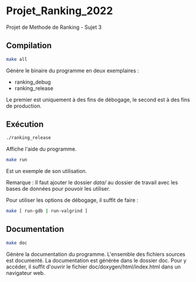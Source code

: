 # Projet_Ranking_2022
Projet de Methode de Ranking - Sujet 3

## Compilation
```bash
make all
```
Génère le binaire du programme en deux exemplaires :
- ranking_debug
- ranking_release

Le premier est uniquement à des fins de débogage, le second est à des fins de production.

## Exécution
```bash
./ranking_release
```
Affiche l'aide du programme.

```bash
make run
```
Est un exemple de son utilisation.

Remarque : Il faut ajouter le dossier _data/_ au dossier de travail avec les bases de données pour pouvoir les utiliser.

Pour utiliser les options de débogage, il suffit de faire :
```bash
make [ run-gdb | run-valgrind ]
```

## Documentation
```bash
make doc
```
Génère la documentation du programme. L'ensemble des fichiers sources est documenté. La documentation est générée dans le dossier doc. Pour y accéder, il suffit d'ouvrir le fichier doc/doxygen/html/index.html dans un navigateur web.
